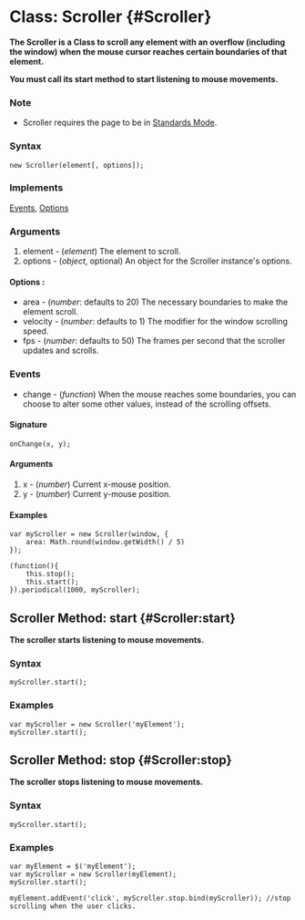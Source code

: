 Class: Scroller {#Scroller}
===========================

**The Scroller is a Class to scroll any element with an overflow (including the window) when the mouse cursor reaches certain boundaries of that element.**

**You must call its start method to start listening to mouse movements.**

### Note

- Scroller requires the page to be in [Standards Mode](http://hsivonen.iki.fi/doctype/).

### Syntax

	new Scroller(element[, options]);

### Implements

[Events][], [Options][]

### Arguments

1. element - (*element*) The element to scroll.
2. options - (*object*, optional) An object for the Scroller instance's options.

#### Options :

* area     - (*number*: defaults to 20) The necessary boundaries to make the element scroll.
* velocity - (*number*: defaults to 1) The modifier for the window scrolling speed.
* fps      - (*number*: defaults to 50) The frames per second that the scroller updates and scrolls.

### Events

* change - (*function*) When the mouse reaches some boundaries, you can choose to alter some other values, instead of the scrolling offsets.

#### Signature

	onChange(x, y);

#### Arguments

1. x - (*number*) Current x-mouse position.
2. y - (*number*) Current y-mouse position.

#### Examples

	var myScroller = new Scroller(window, {
		area: Math.round(window.getWidth() / 5)
	});

	(function(){
		this.stop();
		this.start();
	}).periodical(1000, myScroller);



Scroller Method: start {#Scroller:start}
----------------------------------------

**The scroller starts listening to mouse movements.**

### Syntax

	myScroller.start();

### Examples

	var myScroller = new Scroller('myElement');
	myScroller.start();



Scroller Method: stop {#Scroller:stop}
--------------------------------------

**The scroller stops listening to mouse movements.**

### Syntax

	myScroller.start();

### Examples

	var myElement = $('myElement');
	var myScroller = new Scroller(myElement);
	myScroller.start();

	myElement.addEvent('click', myScroller.stop.bind(myScroller)); //stop scrolling when the user clicks.



[Events]: /core/Class/Class.Extras#Events
[Options]: /core/Class/Class.Extras#Options